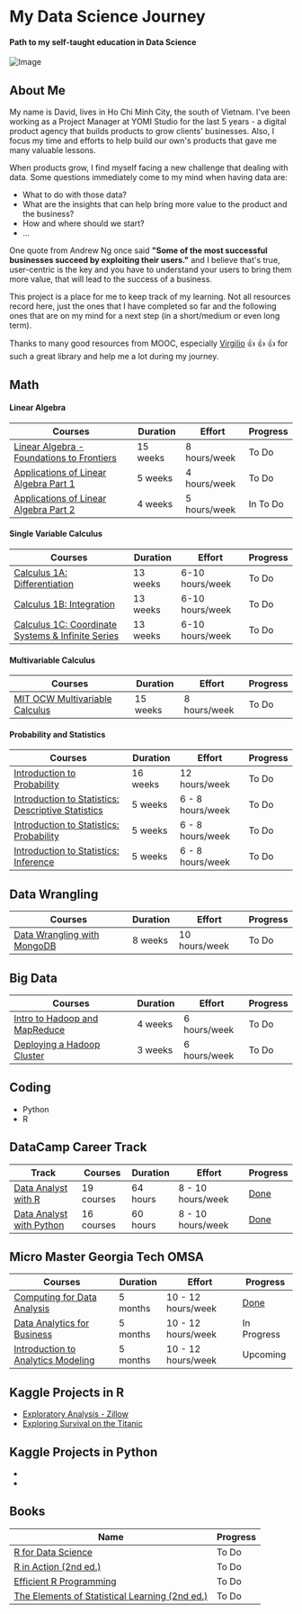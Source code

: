 # My Data Science Journey
#### Path to my self-taught education in Data Science

![Image](https://images.unsplash.com/photo-1439396874305-9a6ba25de6c6?ixlib=rb-1.2.1&ixid=eyJhcHBfaWQiOjEyMDd9&auto=format&fit=crop&w=1780&q=80)


## About Me
My name is David, lives in Ho Chi Minh City, the south of Vietnam. I've been working as a Project Manager at YOMI Studio for the last 5 years - a digital product agency that builds products to grow clients' businesses. Also, I focus my time and efforts to help build our own's products that gave me many valuable lessons.


When products grow, I find myself facing a new challenge that dealing with data. Some questions immediately come to my mind when having data are:
* What to do with those data? 
* What are the insights that can help bring more value to the product and the business?
* How and where should we start?
* ...

One quote from Andrew Ng once said **"Some of the most successful businesses succeed by exploiting their users."** and I believe that's true, user-centric is the key and you have to understand your users to bring them more value, that will lead to the success of a business.


This project is a place for me to keep track of my learning. Not all resources record here, just the ones that I have completed so far and the following ones that are on my mind for a next step (in a short/medium or even long term).


Thanks to many good resources from MOOC, especially [Virgilio](https://github.com/virgili0/Virgilio#what-is-virgilio) :thumbsup: :thumbsup: :thumbsup: for such a great library and help me a lot during my journey.


## Math 
#### Linear Algebra 
Courses | Duration | Effort | Progress
------- | -------- | -------| -------- 
[Linear Algebra - Foundations to Frontiers](https://www.edx.org/course/linear-algebra-foundations-frontiers-utaustinx-ut-5-04x#!) | 15 weeks | 8 hours/week | To Do
[Applications of Linear Algebra Part 1](https://www.edx.org/course/applications-of-linear-algebra-part-1) | 5 weeks | 4 hours/week | To Do
[Applications of Linear Algebra Part 2](https://www.edx.org/course/applications-of-linear-algebra-part-2) | 4 weeks | 5 hours/week | In To Do


#### Single Variable Calculus
Courses | Duration | Effort | Progress
------- | -------- | -------| -------- 
[Calculus 1A: Differentiation](https://www.edx.org/course/calculus-1a-differentiation) | 13 weeks | 6-10 hours/week | To Do
[Calculus 1B: Integration](https://www.edx.org/course/calculus-1b-integration) | 13 weeks | 6-10 hours/week | To Do
[Calculus 1C: Coordinate Systems & Infinite Series](https://www.edx.org/course/calculus-1c-coordinate-systems-infinite-series) | 13 weeks | 6-10 hours/week | To Do


#### Multivariable Calculus 
Courses | Duration | Effort | Progress
------- | -------- | -------| -------- 
[MIT OCW Multivariable Calculus](https://ocw.mit.edu/courses/mathematics/18-02sc-multivariable-calculus-fall-2010/index.htm) | 15 weeks | 8 hours/week | To Do


#### Probability and Statistics
Courses | Duration | Effort | Progress
------- | -------- | -------| -------- 
[Introduction to Probability](https://www.edx.org/course/introduction-probability-science-mitx-6-041x-1#.U3yb762SzIo) | 16 weeks | 12 hours/week | To Do
[Introduction to Statistics: Descriptive Statistics](https://www.edx.org/course/introduction-to-statistics-descriptive-statistic-2) | 5 weeks | 6 - 8 hours/week | To Do
[Introduction to Statistics: Probability](https://www.edx.org/course/introduction-to-statistics-probability-2) | 5 weeks | 6 - 8 hours/week | To Do
[Introduction to Statistics: Inference](https://www.edx.org/course/introduction-to-statistics-inference-5) | 5 weeks | 6 - 8 hours/week | To Do


## Data Wrangling 
Courses | Duration | Effort | Progress
------- | -------- | -------| -------- 
[Data Wrangling with MongoDB](https://www.udacity.com/course/data-wrangling-with-mongodb--ud032) | 8 weeks | 10 hours/week | To Do


## Big Data
Courses | Duration | Effort | Progress
------- | -------- | -------| -------- 
[Intro to Hadoop and MapReduce](https://www.udacity.com/course/intro-to-hadoop-and-mapreduce--ud617) | 4 weeks | 6 hours/week | To Do
[Deploying a Hadoop Cluster](https://www.udacity.com/course/deploying-a-hadoop-cluster--ud1000) | 3 weeks | 6 hours/week | To Do


## Coding
* Python
* R


## DataCamp Career Track
Track   | Courses | Duration | Effort | Progress
------- | ------- | -------- | ------ | --------
[Data Analyst with R](https://learn.datacamp.com/career-tracks/data-analyst-with-r?version=2) | 19 courses | 64 hours | 8 - 10 hours/week | [Done](https://www.datacamp.com/statement-of-accomplishment/track/7415fa11ff52e29e732bae34c4bb2cf9e5f722a8)
[Data Analyst with Python](https://learn.datacamp.com/career-tracks/data-analyst-with-python) | 16 courses | 60 hours | 8 - 10 hours/week | [Done](https://www.datacamp.com/statement-of-accomplishment/track/0669ef2ccd7fb3ed2076355b97b0c0af35271c07)


## Micro Master Georgia Tech OMSA
Courses | Duration | Effort | Progress
------- | -------- | ------ | --------
[Computing for Data Analysis](https://courses.edx.org/courses/course-v1:GTx+CSE6040x+1T2019/course/) | 5 months | 10 - 12 hours/week | [Done](https://courses.edx.org/certificates/c246dfc3f8ce4a0eb721023cdf34a0e6)
[Data Analytics for Business](https://courses.edx.org/courses/course-v1:GTx+MGT6203x+1T2020/course/) | 5 months | 10 - 12 hours/week | In Progress
[Introduction to Analytics Modeling]() | 5 months | 10 - 12 hours/week | Upcoming


## Kaggle Projects in R
* [Exploratory Analysis - Zillow](https://www.kaggle.com/philippsp/exploratory-analysis-zillow)
* [Exploring Survival on the Titanic](https://www.kaggle.com/mrisdal/exploring-survival-on-the-titanic)


## Kaggle Projects in Python
* 
* 


## Books 
Name | Progress
---- | -------
[R for Data Science](https://www.oreilly.com/library/view/r-for-data/9781491910382/) | To Do
[R in Action (2nd ed.)](https://www.manning.com/books/r-in-action-second-edition) | To Do
[Efficient R Programming](https://csgillespie.github.io/efficientR/) | To Do
[The Elements of Statistical Learning (2nd ed.)](https://www.amazon.com/Elements-Statistical-Learning-Prediction-Statistics/dp/0387848576/) | To Do

